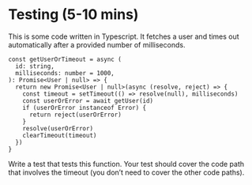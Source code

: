 # Testing (5-10 mins)

This is some code written in Typescript. It fetches a user and times out automatically after a provided number of milliseconds.

    const getUserOrTimeout = async (
      id: string,
      milliseconds: number = 1000,
    ): Promise<User | null> => {
      return new Promise<User | null>(async (resolve, reject) => {
        const timeout = setTimeout(() => resolve(null), milliseconds)
        const userOrError = await getUser(id)
        if (userOrError instanceof Error) {
          return reject(userOrError)
        }
        resolve(userOrError)
        clearTimeout(timeout)
      })
    }

Write a test that tests this function. Your test should cover the code path that involves the timeout (you don’t need to cover the other code paths).
